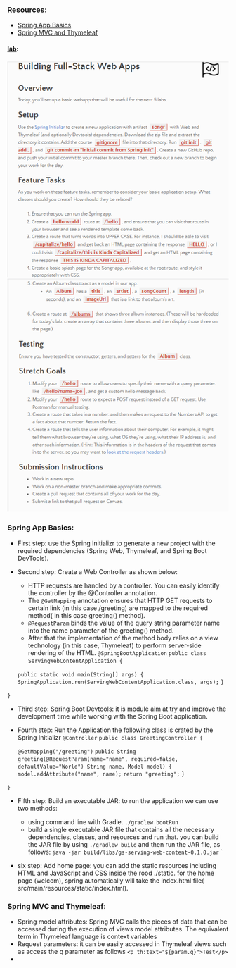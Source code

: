 ### Resources: 
- [Spring App Basics](https://spring.io/guides/gs/serving-web-content/)
- [Spring MVC and Thymeleaf](https://www.thymeleaf.org/doc/articles/springmvcaccessdata.html)

#### [lab](https://github.com/Ahmad-A2020/songr):
![lab10](/Code-401/ScreenShot/lab11-1.PNG)
![lab10](/Code-401/ScreenShot/lab11-2.PNG)

### Spring App Basics:
- First step: use the Spring Initializr to generate a new project with the required dependencies (Spring Web, Thymeleaf, and Spring Boot DevTools).
- Second step: Create a Web Controller as shown below: 
    - HTTP requests are handled by a controller. You can easily identify the controller by the @Controller annotation.
    - The `@GetMapping` annotation ensures that HTTP GET requests to certain link (in this case /greeting) are mapped to the required method( in this case greeting() method).
    - `@RequestParam` binds the value of the query string parameter name into the name parameter of the greeting() method.
    - After that the implementation of the method body relies on a view technology (in this case, Thymeleaf) to perform server-side rendering of the HTML.
`@SpringBootApplication`
  `public class ServingWebContentApplication {`

  `public static void main(String[] args) {`
  `SpringApplication.run(ServingWebContentApplication.class, args);`
  `}`

`}`

-  Third step: Spring Boot Devtools: it is module aim at try and improve the development time while working with the Spring Boot application.

- Fourth step: Run the Application
the following class is crated by the Spring Initializr 
`@Controller`
`public class GreetingController {`

	`@GetMapping("/greeting")`
	`public String greeting(@RequestParam(name="name", required=false, defaultValue="World") String name, Model model) {`
		`model.addAttribute("name", name);`
		`return "greeting";`
	`}`

`}`
- Fifth step: Build an executable JAR: to run the application we can use two methods: 
   -  using command line with Gradle. `./gradlew bootRun`
   - build a single executable JAR file that contains all the necessary dependencies, classes, and resources and run that.  you can build the JAR file by using `./gradlew build` and then run the JAR file, as follows:
     `java -jar build/libs/gs-serving-web-content-0.1.0.jar`
`

- six step: Add home page: you can add the static resources including HTML and JavaScript and CSS inside the rood ./static. for the home page (welcom), spring automatically will take the index.html file(  src/main/resources/static/index.html).
  
### Spring MVC and Thymeleaf: 
- Spring model attributes: Spring MVC calls the pieces of data that can be accessed during the execution of views model attributes. The equivalent term in Thymeleaf language is context variables
-  Request parameters: it can be easily accessed in Thymeleaf views such as access the q parameter as follows  `<p th:text="${param.q}">Test</p>`
-  
